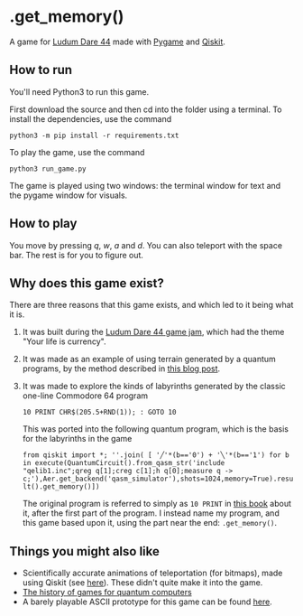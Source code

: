 # .get_memory()

A game for [Ludum Dare 44]((https://ldjam.com/events/ludum-dare/44)) made with [Pygame](https://www.pygame.org) and [Qiskit](https://qiskit.org/).

## How to run

You'll need Python3 to run this game.

First download the source and then cd into the folder using a terminal. To install the dependencies, use the command

```python3 -m pip install -r requirements.txt```

To play the game, use the command

```python3 run_game.py```

The game is played using two windows: the terminal window for text and the pygame window for visuals.

## How to play

You move by pressing *q*, *w*, *a* and *d*. You can also teleport with the space bar. The rest is for you to figure out.

## Why does this game exist?

There are three reasons that this game exists, and which led to it being what it is.

1. It was built during the [Ludum Dare 44 game jam](https://ldjam.com/events/ludum-dare/44), which had the theme "Your life is currency".

2. It was made as an example of using terrain generated by a quantum programs, by the method described in [this blog post](https://medium.com/qiskit/creating-infinite-worlds-with-quantum-computing-5e998e6d21c2).

3. It was made to explore the kinds of labyrinths generated by the classic one-line Commodore 64 program

   ```10 PRINT CHR$(205.5+RND(1)); : GOTO 10```
   
   This was ported into the following quantum program, which is the basis for the labyrinths in the game
   
   ```from qiskit import *; ''.join( [ '╱'*(b=='0') + '╲'*(b=='1') for b in execute(QuantumCircuit().from_qasm_str('include "qelib1.inc";qreg q[1];creg c[1];h q[0];measure q -> c;'),Aer.get_backend('qasm_simulator'),shots=1024,memory=True).result().get_memory()])```
   
   The original program is referred to simply as ```10 PRINT``` in [this book](https://10print.org/) about it, after the first part of the program. I instead name my program, and this game based upon it, using the part near the end: ```.get_memory()```.
   
## Things you might also like

* Scientifically accurate animations of teleportation (for bitmaps), made using Qiskit (see [here](https://github.com/quantumjim/quantograph/blob/master/example.md)). These didn't quite make it into the game.
* [The history of games for quantum computers](https://medium.com/@decodoku/the-history-of-games-for-quantum-computers-a1de98859b5a)
* A barely playable ASCII prototype for this game can be found [here](https://trinket.io/python3/cab3091236).
